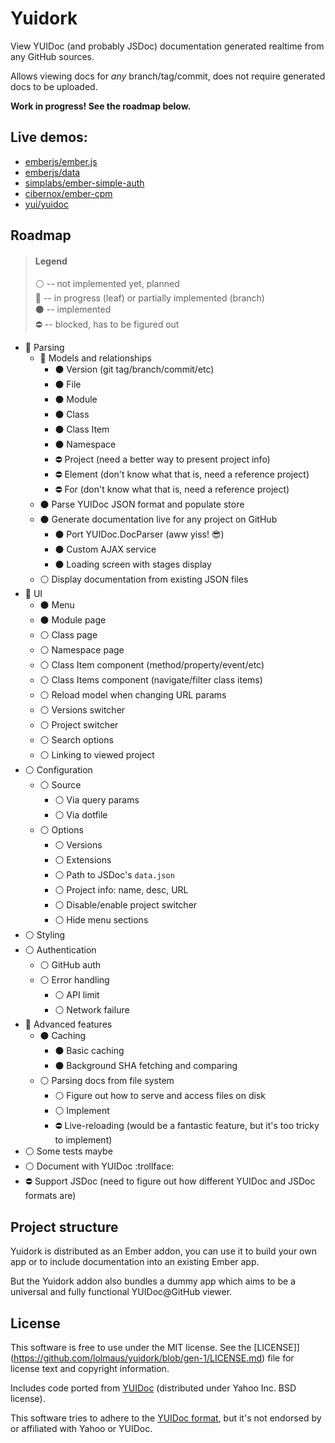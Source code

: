 # Yuidork

View YUIDoc (and probably JSDoc) documentation generated realtime from any GitHub sources.

Allows viewing docs for *any* branch/tag/commit, does not require generated docs to be uploaded.

**Work in progress! See the roadmap below.**

## Live demos:

* [emberjs/ember.js](https://lolmaus.github.io/yuidork/#/emberjs/ember.js/master)
* [emberjs/data](https://lolmaus.github.io/yuidork/#/emberjs/data/master)
* [simplabs/ember-simple-auth](https://lolmaus.github.io/yuidork/#/simplabs/ember-simple-auth/master)
* [cibernox/ember-cpm](https://lolmaus.github.io/yuidork/#/cibernox/ember-cpm/master)
* [yui/yuidoc](https://lolmaus.github.io/yuidork/#/yui/yuidoc/master)


## Roadmap

> #### Legend
>
> :white_circle: -- not implemented yet, planned  
> :radio_button: -- in progress (leaf) or partially implemented (branch)  
> :black_circle: -- implemented   
> :no_entry:     -- blocked, has to be figured out  

* :radio_button: Parsing
  * :radio_button: Models and relationships
    * :black_circle: Version (git tag/branch/commit/etc)
    * :black_circle: File
    * :black_circle: Module
    * :black_circle: Class
    * :black_circle: Class Item
    * :black_circle: Namespace
    * :no_entry: Project (need a better way to present project info)
    * :no_entry: Element (don't know what that is, need a reference project)
    * :no_entry: For     (don't know what that is, need a reference project)
  * :black_circle: Parse YUIDoc JSON format and populate store 
  * :black_circle: Generate documentation live for any project on GitHub
    * :black_circle: Port YUIDoc.DocParser (aww yiss! :sunglasses:)
    * :black_circle: Custom AJAX service
    * :black_circle: Loading screen with stages display
  * :white_circle: Display documentation from existing JSON files
* :radio_button: UI
  * :black_circle: Menu
  * :black_circle: Module page
  * :white_circle: Class page
  * :white_circle: Namespace page
  * :white_circle: Class Item component (method/property/event/etc)
  * :white_circle: Class Items component (navigate/filter class items)
  * :white_circle: Reload model when changing URL params
  * :white_circle: Versions switcher
  * :white_circle: Project switcher
  * :white_circle: Search options
  * :white_circle: Linking to viewed project
* :white_circle: Configuration
  * :white_circle: Source
    * :white_circle: Via query params
    * :white_circle: Via dotfile
  * :white_circle: Options
    * :white_circle: Versions
    * :white_circle: Extensions
    * :white_circle: Path to JSDoc's `data.json`
    * :white_circle: Project info: name, desc, URL
    * :white_circle: Disable/enable project switcher
    * :white_circle: Hide menu sections
* :white_circle: Styling
* :white_circle: Authentication
  * :white_circle: GitHub auth
  * :white_circle: Error handling
    * :white_circle: API limit
    * :white_circle: Network failure
* :radio_button: Advanced features
  * :black_circle: Caching
    * :black_circle: Basic caching
    * :black_circle: Background SHA fetching and comparing
  * :white_circle: Parsing docs from file system
    * :white_circle: Figure out how to serve and access files on disk
    * :white_circle: Implement
    * :no_entry: Live-reloading (would be a fantastic feature, but it's too tricky to implement)
* :white_circle: Some tests maybe
* :white_circle: Document with YUIDoc :trollface:
* :no_entry: Support JSDoc (need to figure out how different YUIDoc and JSDoc formats are)



## Project structure

Yuidork is distributed as an Ember addon, you can use it to build your own app or to include documentation into an existing Ember app.

But the Yuidork addon also bundles a dummy app which aims to be a universal and fully functional YUIDoc@GitHub viewer.



## License

This software is free to use under the MIT license. See the [LICENSE]](https://github.com/lolmaus/yuidork/blob/gen-1/LICENSE.md) file for license text and copyright information.

Includes code ported from [YUIDoc](https://github.com/yui/yuidoc) (distributed under Yahoo Inc. BSD license).

This software tries to adhere to the [YUIDoc format](http://yui.github.io/yuidoc/syntax/index.html), but it's not endorsed by or affiliated with Yahoo or YUIDoc.
